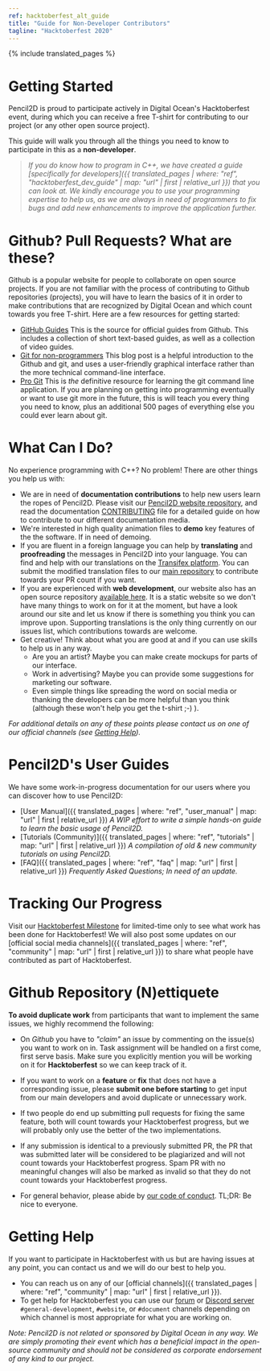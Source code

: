```yaml
---
ref: hacktoberfest_alt_guide
title: "Guide for Non-Developer Contributors"
tagline: "Hacktoberfest 2020"
---
```

{% include translated_pages %}

# Getting Started

Pencil2D is proud to participate actively in Digital Ocean's Hacktoberfest event, during which you can receive a free T-shirt for contributing to our project (or any other open source project).

This guide will walk you through all the things you need to know to participate in this as a **non-developer**.

> _If you do know how to program in C++, we have created a guide [specifically for developers]({{ translated_pages | where: "ref", "hacktoberfest_dev_guide" | map: "url" | first | relative_url }}) that you can look at.
> We kindly encourage you to use your programming expertise to help us, as we are always in need of programmers to fix bugs and add new enhancements to improve the application further._

# Github? Pull Requests? What are these?

Github is a popular website for people to collaborate on open source projects. If you are not familiar with the process of contributing to Github repositories (projects), you will have to learn the basics of it in order to make contributions that are recognized by Digital Ocean and which count towards you free T-shirt. Here are a few resources for getting started:
- [GitHub Guides](https://guides.github.com/) This is the source for official guides from Github. This includes a collection of short text-based guides, as well as a collection of video guides.
- [Git for non-programmers](https://jarboo.com/resources/git-for-non-programmers/) This blog post is a helpful introduction to the Github and git, and uses a user-friendly graphical interface rather than the more technical command-line interface.
- [Pro Git](https://git-scm.com/book/en/v2) This is *the* definitive resource for learning the git command line application. If you are planning on getting into programming eventually or want to use git more in the future, this is will teach you every thing you need to know, plus an additional 500 pages of everything else you could ever learn about git.

# What Can I Do?

No experience programming with C++? No problem! There are other things you help us with:
- We are in need of **documentation contributions** to help new users learn the ropes of Pencil2D. Please visit our [Pencil2D website repository](https://github.com/pencil2d/pencil2d.github.io), and read the documentation [CONTRIBUTING](https://github.com/pencil2d/pencil2d.github.io/tree/master/doc/CONTRIBUTING.md) file for a detailed guide on how to contribute to our different documentation media.
- We're interested in high quality animation files to **demo** key features of the the software. If in need of demoing.
- If you are fluent in a foreign language you can help by **translating** and **proofreading** the messages in Pencil2D into your language. You can find and help with our translations on the [Transifex platform](https://www.transifex.com/pencil2d/pencil2d/). You can submit the modified translation files to our [main repository](https://github.com/pencil2d/pencil) to contribute towards your PR count if you want.
- If you are experienced with **web development**, our website also has an open source repository [available here](https://github.com/pencil2d/pencil2d.github.io). It is a static website so we don't have many things to work on for it at the moment, but have a look around our site and let us know if there is something you think you can improve upon. Supporting translations is the only thing currently on our issues list, which contributions towards are welcome.
- Get creative! Think about what you are good at and if you can use skills to help us in any way.
  - Are you an artist? Maybe you can make create mockups for parts of our interface.
  - Work in advertising? Maybe you can provide some suggestions for marketing our software.
  - Even simple things like spreading the word on social media or thanking the developers can be more helpful than you think (although these won't help you get the t-shirt ;-) ).

_For additional details on any of these points please contact us on one of our official channels (see [Getting Help](#getting-help))._

# Pencil2D's User Guides

We have some work-in-progress documentation for our users where you can discover how to use Pencil2D:
+ [User Manual]({{ translated_pages | where: "ref", "user_manual" | map: "url" | first | relative_url }}) _A WIP effort to write a simple hands-on guide to learn the basic usage of Pencil2D._
+ [Tutorials (Community)]({{ translated_pages | where: "ref", "tutorials" | map: "url" | first | relative_url }}) _A compilation of old & new community tutorials on using Pencil2D._
+ [FAQ]({{ translated_pages | where: "ref", "faq" | map: "url" | first | relative_url }}) _Frequently Asked Questions; In need of an update._

# Tracking Our Progress

Visit our [Hacktoberfest Milestone](https://github.com/pencil2d/pencil/milestone/10) for limited-time only to see what work has been done for Hacktoberfest! We will also post some updates on our [official social media channels]({{ translated_pages | where: "ref", "community" | map: "url" | first | relative_url }}) to share what people have contributed as part of Hacktoberfest.

# Github Repository (N)ettiquete

**To avoid duplicate work** from participants that want to implement the same issues, we highly recommend the following:
+ On _Github_ you have to _"claim"_ an issue by commenting on the issue(s) you want to work on in. Task assignment will be handled on a first come, first serve basis. Make sure you explicitly mention you will be working on it for **Hacktoberfest** so we can keep track of it.

+ If you want to work on a **feature** or **fix** that does not have a corresponding issue, please **submit one before starting** to get input from our main developers and avoid duplicate or unnecessary work.

+ If two people do end up submitting pull requests for fixing the same feature, both will count towards your Hacktoberfest progress, but we will probably only use the better of the two implementations.

+ If any submission is identical to a previously submitted PR, the PR that was submitted later will be considered to be plagiarized and will not count towards your Hacktoberfest progress. Spam PR with no meaningful changes will also be marked as invalid so that they do not count towards your Hacktoberfest progress.

+ For general behavior, please abide by [our code of conduct](https://github.com/pencil2d/pencil/blob/master/CODE_OF_CONDUCT.md). TL;DR: Be nice to everyone.

# Getting Help

If you want to participate in Hacktoberfest with us but are having issues at any point, you can contact us and we will do our best to help you.

+ You can reach us on any of our [official channels]({{ translated_pages | where: "ref", "community" | map: "url" | first | relative_url }}).
+ To get help for Hacktoberfest you can use our [forum](https://discuss.pencil2d.org) or [Discord server](https://discord.gg/8FxdV2g) `#general-development`, `#website`, or `#document` channels depending on which channel is most appropriate for what you are working on.

_Note: Pencil2D is not related or sponsored by Digital Ocean in any way. We are simply promoting their event which has a beneficial impact in the open-source community and should not be considered as corporate endorsement of any kind to our project._
